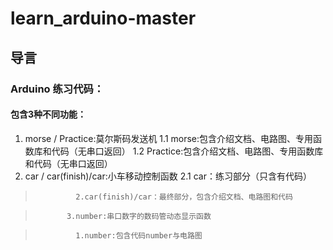 # learn_arduino-master


## 导言


### Arduino 练习代码：

#### 包含3种不同功能：

1. morse / Practice:莫尔斯码发送机
1.1 morse:包含介绍文档、电路图、专用函数库和代码（无串口返回）
1.2 Practice:包含介绍文档、电路图、专用函数库和代码（无串口返回）
2. car / car(finish)/car:小车移动控制函数
2.1 car：练习部分（只含有代码）

>              2.car(finish)/car：最终部分，包含介绍文档、电路图和代码

>            3.number:串口数字的数码管动态显示函数

>              1.number:包含代码number与电路图
